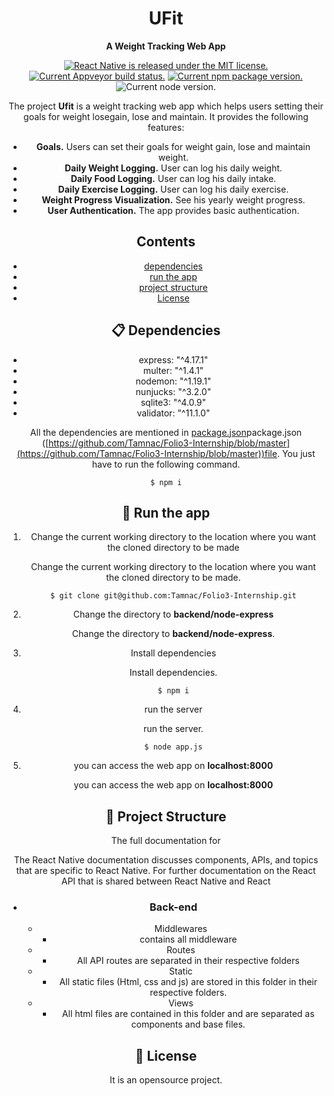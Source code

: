  <div align="center ">  
 <h1> UFit</h1>
 </div>
  <div align="center ">  
<b> </h4>A Weight Tracking Web App </4></b>

 
[<div align="center ">   ![React Native is released under the MIT license.](https://camo.githubusercontent.com/890acbdcb87868b382af9a4b1fac507b9659d9bf/68747470733a2f2f696d672e736869656c64732e696f2f62616467652f6c6963656e73652d4d49542d626c75652e737667)](https://github.com/facebook/react-native/blob/master/LICENSE)[![Current Appveyor build status.](https://camo.githubusercontent.com/63b9522842611b11930fbb57867160a89aaf7c78/68747470733a2f2f63692e6170707665796f722e636f6d2f6170692f70726f6a656374732f7374617475732f6738643538697069336175716474726b2f6272616e63682f6d61737465723f7376673d74727565)](https://ci.appveyor.com/project/facebook/react-native/branch/master)  [ ![Current npm package version.](https://camo.githubusercontent.com/75f980cdcda146e0f7c63dcb504deba3150695ee/68747470733a2f2f62616467652e667572792e696f2f6a732f72656163742d6e61746976652e737667)](https://www.npmjs.org/package/react-native) ![Current node version.](https://camo.githubusercontent.com/75f980cdcda146e0f7c63dcb504deba3150695ee/68747470733a2f2f62616467652e667572792e696f2f6a732f72656163742d6e61746976652e737667)
   



The project  **Ufit**  is a weight tracking web app which helps users setting their goals for weight  losegain, lose and maintain. It provides the following features:

-   **Goals.**  Users can set their goals for weight gain, lose and maintain weight.
-   **Daily Weight Logging.**  User can log his daily weight.
-   **Daily Food Logging.**  User can log his daily intake.
-   **Daily Exercise Logging.**  User can log his daily exercise.
-   **Weight Progress Visualization.**  See his yearly weight progress.
-   **User Authentication.**  The app provides basic authentication.

## Contents

-   [dependencies](https://github.com/Tamnac/Folio3-Internship/#-dependencies)
-   [run the app](https://github.com/Tamnac/Folio3-Internship/#-run-the-app)
-   [project structure](https://github.com/Tamnac/Folio3-Internship/#-project-structure)
-   [License](https://github.com/Tamnac/Folio3-Internship/#-license)

## 📋  Dependencies

-   express: "^4.17.1"
-   multer: "^1.4.1"
-   nodemon: "^1.19.1"
-   nunjucks: "^3.2.0"
-   sqlite3: "^4.0.9"
-   validator: "^11.1.0"

All the dependencies are mentioned in  [package.json](https://github.com/Tamnac/Folio3-Internship/blob/master)package.json ([https://github.com/Tamnac/Folio3-Internship/blob/master](https://github.com/Tamnac/Folio3-Internship/blob/master))file. You just have to run the following command.

```
$ npm i

```

## 🎉  Run the app

1.  Change the current working directory to the location where you want the cloned directory to be made
    
    Change the current working directory to the location where you want the cloned directory to be made.
    
    ```
    $ git clone git@github.com:Tamnac/Folio3-Internship.git
    
    ```
    
2.  Change the directory to **backend/node-express**
    
    Change the directory to  **backend/node-express**.
    
3.  Install dependencies
    
    Install dependencies.
    
    ```
    $ npm i
    
    ```
    
4.  run the server
    
    run the server.
    
    ```
    $ node app.js
    
    ```
    
5.  you can access the web app on **localhost:8000**
    
    you can access the web app on  **localhost:8000**
    

## 📖  Project Structure

The full documentation for

The React Native documentation discusses components, APIs, and topics that are specific to React Native. For further documentation on the React API that is shared between React Native and React

-   ### Back-end
    
    -   Middlewares
        -   contains all middleware
    -   Routes
        -   All API routes are separated in their respective folders
    -   Static
        -   All static files (Html, css and js) are stored in this folder in their respective folders.
    -   Views
        -   All html files are contained in this folder and are separated as components and base files.

## 📄  License

It is an opensource project.
